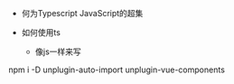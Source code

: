 - 何为Typescript
   JavaScript的超集

- 如何使用ts
   - 像js一样来写

npm i -D unplugin-auto-import unplugin-vue-components